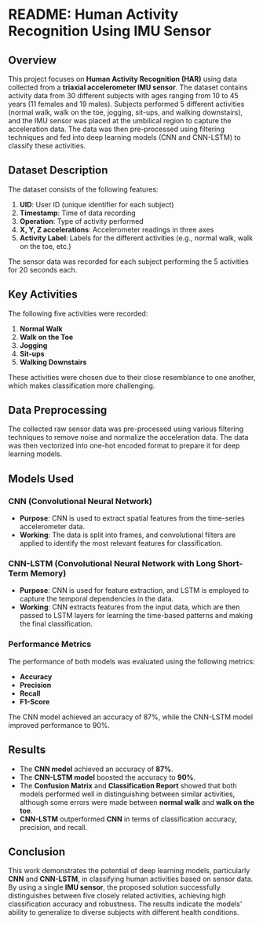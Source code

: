 # README: Human Activity Recognition Using IMU Sensor

## Overview

This project focuses on **Human Activity Recognition (HAR)** using data collected from a **triaxial accelerometer IMU sensor**. The dataset contains activity data from 30 different subjects with ages ranging from 10 to 45 years (11 females and 19 males). Subjects performed 5 different activities (normal walk, walk on the toe, jogging, sit-ups, and walking downstairs), and the IMU sensor was placed at the umbilical region to capture the acceleration data. The data was then pre-processed using filtering techniques and fed into deep learning models (CNN and CNN-LSTM) to classify these activities.

## Dataset Description

The dataset consists of the following features:

1. **UID**: User ID (unique identifier for each subject)
2. **Timestamp**: Time of data recording
3. **Operation**: Type of activity performed
4. **X, Y, Z accelerations**: Accelerometer readings in three axes
5. **Activity Label**: Labels for the different activities (e.g., normal walk, walk on the toe, etc.)

The sensor data was recorded for each subject performing the 5 activities for 20 seconds each.

## Key Activities

The following five activities were recorded:

1. **Normal Walk**
2. **Walk on the Toe**
3. **Jogging**
4. **Sit-ups**
5. **Walking Downstairs**

These activities were chosen due to their close resemblance to one another, which makes classification more challenging.

## Data Preprocessing

The collected raw sensor data was pre-processed using various filtering techniques to remove noise and normalize the acceleration data. The data was then vectorized into one-hot encoded format to prepare it for deep learning models.

## Models Used

### CNN (Convolutional Neural Network)

- **Purpose**: CNN is used to extract spatial features from the time-series accelerometer data.
- **Working**: The data is split into frames, and convolutional filters are applied to identify the most relevant features for classification.

### CNN-LSTM (Convolutional Neural Network with Long Short-Term Memory)

- **Purpose**: CNN is used for feature extraction, and LSTM is employed to capture the temporal dependencies in the data.
- **Working**: CNN extracts features from the input data, which are then passed to LSTM layers for learning the time-based patterns and making the final classification.

### Performance Metrics

The performance of both models was evaluated using the following metrics:
- **Accuracy**
- **Precision**
- **Recall**
- **F1-Score**

The CNN model achieved an accuracy of 87%, while the CNN-LSTM model improved performance to 90%.

## Results

- The **CNN model** achieved an accuracy of **87%**.
- The **CNN-LSTM model** boosted the accuracy to **90%**.
- The **Confusion Matrix** and **Classification Report** showed that both models performed well in distinguishing between similar activities, although some errors were made between **normal walk** and **walk on the toe**.
- **CNN-LSTM** outperformed **CNN** in terms of classification accuracy, precision, and recall.

## Conclusion

This work demonstrates the potential of deep learning models, particularly **CNN** and **CNN-LSTM**, in classifying human activities based on sensor data. By using a single **IMU sensor**, the proposed solution successfully distinguishes between five closely related activities, achieving high classification accuracy and robustness. The results indicate the models' ability to generalize to diverse subjects with different health conditions.


